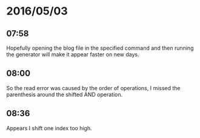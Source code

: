 # 2016/05/03

## 07:58

Hopefully opening the blog file in the specified command and then running the
generator will make it appear faster on new days.

## 08:00

So the read error was caused by the order of operations, I missed the
parenthesis around the shifted AND operation.

## 08:36

Appears I shift one index too high.

